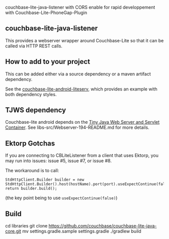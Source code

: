 couchbase-lite-java-listener with CORS enable for rapid developpement with Couchbase-Lite-PhoneGap-Plugin

## couchbase-lite-java-listener

This provides a webserver wrapper around Couchbase-Lite so that it can be called via HTTP REST calls.

## How to add to your project

This can be added either via a source dependency or a maven artifact dependency.

See the [couchbase-lite-android-liteserv](https://github.com/couchbaselabs/couchbase-lite-android-liteserv), which provides an example with both dependency styles.

## TJWS dependency

Couchbase-lite android depends on the [Tiny Java Web Server and Servlet Container](http://tjws.sourceforge.net/).  See libs-src/Webserver-194-README.md for more details.

## Ektorp Gotchas

If you are connecting to CBLiteListener from a client that uses Ektorp, you may run into issues: issue #5, issue #7, or issue #8.

The workaround is to call:

```
StdHttpClient.Builder builder = new StdHttpClient.Builder().host(hostName).port(port).useExpectContinue(false);
return builder.build();
```

(the key point being to use `useExpectContinue(false)`)

## Build

cd libraries
git clone https://github.com/couchbase/couchbase-lite-java-core.git
mv settings.gradle.sample settings.gradle
./gradlew build
